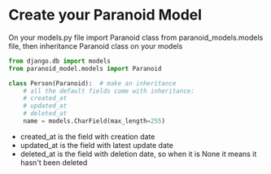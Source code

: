 # Create your Paranoid Model

On your models.py file import Paranoid class from paranoid_models.models file, then inheritance Paranoid class on your models

```py
from django.db import models
from paranoid_model.models import Paranoid

class Person(Paranoid):  # make an inheritance
    # all the default fields come with inheritance:
    # created_at
    # updated_at
    # deleted_at
    name = models.CharField(max_length=255)
```

* created_at is the field with creation date
* updated_at is the field with latest update date
* deleted_at is the field with deletion date, so when it is None it means it hasn't been deleted
